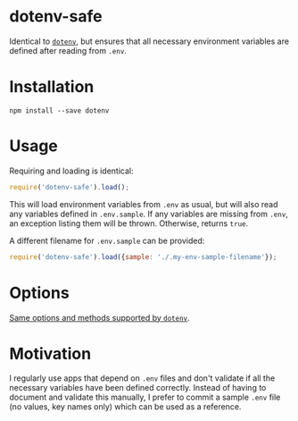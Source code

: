 # dotenv-safe

Identical to [`dotenv`](https://github.com/motdotla/dotenv), but ensures that
all necessary environment variables are defined after reading from `.env`.

# Installation

```
npm install --save dotenv
```

# Usage

Requiring and loading is identical:

```js
require('dotenv-safe').load();
```

This will load environment variables from `.env` as usual, but will also read
any variables defined in `.env.sample`. If any variables are missing from
`.env`, an exception listing them will be thrown. Otherwise, returns `true`.

A different filename for `.env.sample` can be provided:

```js
require('dotenv-safe').load({sample: './.my-env-sample-filename'});
```

# Options

[Same options and methods supported by `dotenv`](https://github.com/motdotla/dotenv#options).

# Motivation

I regularly use apps that depend on `.env` files and don't validate if all
the necessary variables have been defined correctly.
Instead of having to document and validate this manually, I prefer to commit
a sample `.env` file (no values, key names only) which can be used as a
reference.
